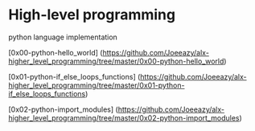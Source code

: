 # High-level programming

python language implementation

[0x00-python-hello_world] (https://github.com/Joeeazy/alx-higher_level_programming/tree/master/0x00-python-hello_world)

[0x01-python-if_else_loops_functions] (https://github.com/Joeeazy/alx-higher_level_programming/tree/master/0x01-python-if_else_loops_functions)

[0x02-python-import_modules] (https://github.com/Joeeazy/alx-higher_level_programming/tree/master/0x02-python-import_modules)

